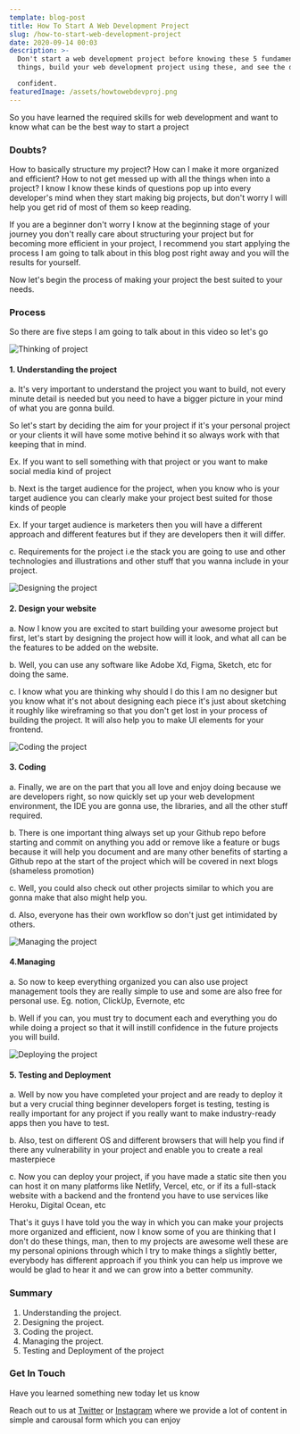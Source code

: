 ```yaml
---
template: blog-post
title: How To Start A Web Development Project
slug: /how-to-start-web-development-project
date: 2020-09-14 00:03
description: >-
  Don't start a web development project before knowing these 5 fundamental
  things, build your web development project using these, and see the difference

  confident.
featuredImage: /assets/howtowebdevproj.png
---
```

So you have learned the required skills for web development and want to know what can be the best way to start a project

### **Doubts?**

How to basically structure my project? How can I make it more organized and efficient? How to not get messed up with all the things when into a project? I know I know these kinds of questions pop up into every developer's mind when they start making big projects, but don't worry I will help you get rid of most of them so keep reading.

If you are a beginner don't worry I know at the beginning stage of your journey you don't really care about structuring your project but for becoming more efficient in your project, I recommend you start applying the process I am going to talk about in this blog post right away and you will the results for yourself.

Now let's begin the process of making your project the best suited to your needs.

### **Process**

So there are five steps I am going to talk about in this video so let's go

![Thinking of project](/assets/undraw_software_engineer_lvl5.png "Understanding the project")

#### 1. Understanding the project

a. It's very important to understand the project you want to build, not every minute detail is needed but you need to have a bigger picture in your mind of what you are gonna build.

So let's start by deciding the aim for your project if it's your personal project or your clients it will have some motive behind it so always work with that keeping that in mind.

Ex. If you want to sell something with that project or you want to make social media kind of project

b. Next is the target audience for the project, when you know who is your target audience you can clearly make your project best suited for those kinds of people

Ex. If your target audience is marketers then you will have a different approach and different features but if they are developers then it will differ.

c. Requirements for the project i.e the stack you are going to use and other technologies and illustrations and other stuff that you wanna include in your project.

![Designing the project](/assets/undraw_design_tools_42tf-1-.png "Designing the project")

#### 2. Design your website

a. Now I know you are excited to start building your awesome project but first, let's start by designing the project how will it look, and what all can be the features to be added on the website.

b. Well, you can use any software like Adobe Xd, Figma, Sketch, etc for doing the same.

c. I know what you are thinking why should I do this I am no designer but you know what it's not about designing each piece it's just about sketching it roughly like wireframing so that you don't get lost in your process of building the project. It will also help you to make UI elements for your frontend.

![Coding the project](/assets/undraw_coding_6mjf.png "Coding the project")

#### 3. Coding

a. Finally, we are on the part that you all love and enjoy doing because we are developers right, so now quickly set up your web development environment, the IDE you are gonna use, the libraries, and all the other stuff required.

b. There is one important thing always set up your Github repo before starting and commit on anything you add or remove like a feature or bugs because it will help you document and are many other benefits of starting a Github repo at the start of the project which will be covered in next blogs (shameless promotion)

c. Well, you could also check out other projects similar to which you are gonna make that also might help you.

d. Also, everyone has their own workflow so don't just get intimidated by others.

![Managing the project](/assets/timemanagement.png "Time management")

#### 4.Managing

a. So now to keep everything organized you can also use project management tools they are really simple to use and some are also free for personal use. Eg. notion, ClickUp, Evernote, etc

b. Well if you can, you must try to document each and everything you do while doing a project so that it will instill confidence in the future projects you will build.

![Deploying the project](/assets/undraw_uploading_go67.png "Deploying the project")

#### 5. Testing and Deployment

a. Well by now you have completed your project and are ready to deploy it but a very crucial thing beginner developers forget is testing, testing is really important for any project if you really want to make industry-ready apps then you have to test.

b. Also, test on different OS and different browsers that will help you find if there any vulnerability in your project and enable you to create a real masterpiece

c. Now you can deploy your project, if you have made a static site then you can host it on many platforms like Netlify, Vercel, etc,  or if its a full-stack website with a backend and the frontend you have to use services like Heroku, Digital Ocean, etc

That's it guys I have told you the way in which you can make your projects more organized and efficient, now I know some of you are thinking that I don't do these things, man, then to my projects are awesome well these are my personal opinions through which I try to make things a slightly better, everybody has different approach if you think you can help us improve we would be glad to hear it and we can grow into a better community.

### Summary

1. Understanding the project.
2. Designing the project.
3. Coding the project.
4. Managing the project.
5. Testing and Deployment of the project

### Get In Touch

Have you learned something new today let us know

Reach out to us at [Twitter](https://twitter.com/aviatecoders) or [Instagram](https://www.instagram.com/aviatecoders/) where we provide a lot of content in simple and carousal form which you can enjoy